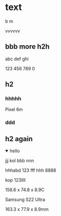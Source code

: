 # text

b m

vvvvvv

## bbb more h2h

abc def ghi

123 456 789 0

## h2

### hhhhh

Pixel 6m

### ddd

## h2 again

<details open=""><p></p><p></p><summary>hello</summary>jjj kol bbb nnn<br><p></p><p>hhhabd 123 fff hhh 8888</p><p>kop 123llll</p><p></p></details>

158.6 x 74.8 x 8.9C

Samsung S22 Ultra

163.3 x 77.9 x 8.9mm